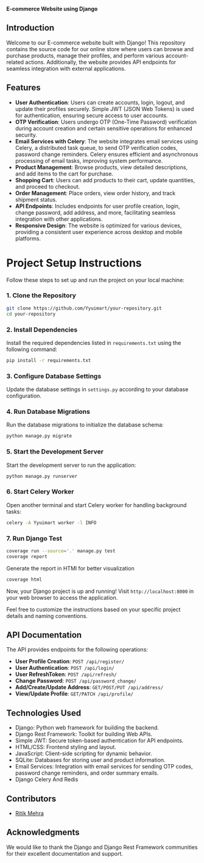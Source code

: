 **E-commerce Website using Django**

## Introduction
Welcome to our E-commerce website built with Django! This repository contains the source code for our online store where users can browse and purchase products, manage their profiles, and perform various account-related actions. Additionally, the website provides API endpoints for seamless integration with external applications.

## Features
- **User Authentication**: Users can create accounts, login, logout, and update their profiles securely. Simple JWT (JSON Web Tokens) is used for authentication, ensuring secure access to user accounts.
- **OTP Verification**: Users undergo OTP (One-Time Password) verification during account creation and certain sensitive operations for enhanced security.
- **Email Services with Celery**: The website integrates email services using Celery, a distributed task queue, to send OTP verification codes, password change reminders. Celery ensures efficient and asynchronous processing of email tasks, improving system performance.
- **Product Management**: Browse products, view detailed descriptions, and add items to the cart for purchase.
- **Shopping Cart**: Users can add products to their cart, update quantities, and proceed to checkout.
- **Order Management**: Place orders, view order history, and track shipment status.
- **API Endpoints**: Includes endpoints for user profile creation, login, change password, add address, and more, facilitating seamless integration with other applications.
- **Responsive Design**: The website is optimized for various devices, providing a consistent user experience across desktop and mobile platforms.



# Project Setup Instructions

Follow these steps to set up and run the project on your local machine:

### 1. Clone the Repository

```bash
git clone https://github.com/Yyuimart/your-repository.git
cd your-repository
```

### 2. Install Dependencies

Install the required dependencies listed in `requirements.txt` using the following command:

```bash
pip install -r requirements.txt
```

### 3. Configure Database Settings

Update the database settings in `settings.py` according to your database configuration.

### 4. Run Database Migrations

Run the database migrations to initialize the database schema:

```bash
python manage.py migrate
```

### 5. Start the Development Server

Start the development server to run the application:

```bash
python manage.py runserver
```

### 6. Start Celery Worker

Open another terminal and start Celery worker for handling background tasks:

```bash
celery -A Yyuimart worker -l INFO
```
### 7. Run Django Test

```bash
coverage run --source='.' manage.py test 
coverage report
```
Generate the report in HTMl for better visualization
```bash
coverage html
```
Now, your Django project is up and running! Visit `http://localhost:8000` in your web browser to access the application.

Feel free to customize the instructions based on your specific project details and naming conventions.


## API Documentation
The API provides endpoints for the following operations:
- **User Profile Creation**: `POST /api/register/`
- **User Authentication**: `POST /api/login/`
- **User RefreshToken**: `POST /api/refresh/`
- **Change Password**: `POST /api/password_change/`
- **Add/Create/Update Address**: `GET/POST/PUT /api/address/`
- **View/Update Profile**: `GET/PATCH /api/profile/`

## Technologies Used
- Django: Python web framework for building the backend.
- Django Rest Framework: Toolkit for building Web APIs.
- Simple JWT: Secure token-based authentication for API endpoints.
- HTML/CSS: Frontend styling and layout.
- JavaScript: Client-side scripting for dynamic behavior.
- SQLite: Databases for storing user and product information.
- Email Services: Integration with email services for sending OTP codes, password change reminders, and order summary emails.
- Django Celery And Redis

## Contributors
- [Ritik Mehra](https://github.com/Yyuichiii)

## Acknowledgments
We would like to thank the Django and Django Rest Framework communities for their excellent documentation and support.
